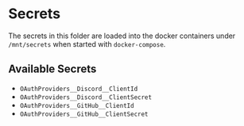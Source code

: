 # Secrets

The secrets in this folder are loaded into the docker containers under `/mnt/secrets` when started with `docker-compose`.

## Available Secrets

* `OAuthProviders__Discord__ClientId`
* `OAuthProviders__Discord__ClientSecret`
* `OAuthProviders__GitHub__ClientId`
* `OAuthProviders__GitHub__ClientSecret`
